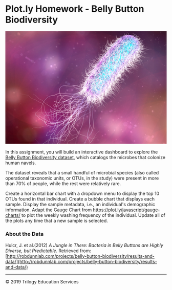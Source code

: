 # Plot.ly Homework - Belly Button Biodiversity

![Bacteria by filterforge.com](static/images/bacteria.png)

In this assignment, you will build an interactive dashboard to explore the [Belly Button Biodiversity dataset](http://robdunnlab.com/projects/belly-button-biodiversity/), which catalogs the microbes that colonize human navels.

The dataset reveals that a small handful of microbial species (also called operational taxonomic units, or OTUs, in the study) were present in more than 70% of people, while the rest were relatively rare.


 
Create a horizontal bar chart with a dropdown menu to display the top 10 OTUs found in that individual.
Create a bubble chart that displays each sample.
Display the sample metadata, i.e., an individual's demographic information.
Adapt the Gauge Chart from <https://plot.ly/javascript/gauge-charts/> to plot the weekly washing frequency of the individual.
Update all of the plots any time that a new sample is selected.


### About the Data

Hulcr, J. et al.(2012) _A Jungle in There: Bacteria in Belly Buttons are Highly Diverse, but Predictable_. Retrieved from: [http://robdunnlab.com/projects/belly-button-biodiversity/results-and-data/](http://robdunnlab.com/projects/belly-button-biodiversity/results-and-data/)

- - -

© 2019 Trilogy Education Services
